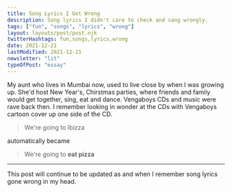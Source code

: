 ```yaml
---
title: Song Lyrics I Got Wrong
description: Song lyrics I didn't care to check and sang wrongly.
tags: ["fun", "songs", "lyrics", "wrong"]
layout: layouts/post/post.njk
twitterHashtags: fun,songs,lyrics,wrong
date: 2021-12-21
lastModified: 2021-12-21
newsletter: "lit"
typeOfPost: "essay"
---
```


My aunt who lives in Mumbai now, used to live close by when I was growing up. She'd host New Year's, Chirstmas parties, where friends and family would get together, sing, eat and dance. Vengaboys CDs and music were rave back then. I remember looking in wonder at the CDs with Vengaboys cartoon cover up one side of the CD.

> We're going to Ibizza

automatically became

> We're going to **eat pizza**

---

This post will continue to be updated as and when I remember song lyrics gone wrong in my head.